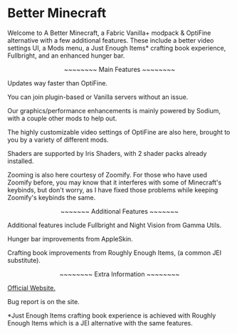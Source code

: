 # Better Minecraft
Welcome to A Better Minecraft, a Fabric Vanilla+ modpack & OptiFine alternative with a few additional features. These include a better video settings UI, a Mods menu, a Just Enough Items\* crafting book experience, Fullbright, and an enhanced hunger bar. 

<p style="text-align: center;">~~~~~~~~ Main Features ~~~~~~~~</p>

Updates way faster than OptiFine.

You can join plugin-based or Vanilla servers without an issue.

Our graphics/performance enhancements is mainly powered by Sodium, with a couple other mods to help out.

The highly customizable video settings of OptiFine are also here, brought to you by a variety of different mods.

Shaders are supported by Iris Shaders, with 2 shader packs already installed.

Zooming is also here courtesy of Zoomify. For those who have used Zoomify before, you may know that it interferes with some of Minecraft's keybinds, but don't worry, as I have fixed those problems while keeping Zoomify's keybinds the same.

<p style="text-align: center;">~~~~~~~ Additional Features ~~~~~~~</p><p style="text-align: left;">Additional features include Fullbright and Night Vision from Gamma Utils.</p><p style="text-align: left;">Hunger bar improvements from AppleSkin.</p><p style="text-align: left;">Crafting book improvements from Roughly Enough Items, (a common JEI substitute).</p><p style="text-align: center;">~~~~~~~~ Extra Information ~~~~~~~~</p>

[Official Website.](https://sites.google.com/view/betterminecraft/)

Bug report is on the site.

<p style="text-align: left;">*Just Enough Items crafting book experience is achieved with Roughly Enough Items which is a JEI alternative with the same features.</p>
